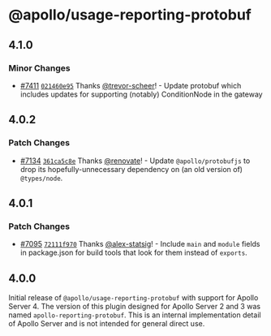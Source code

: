 # @apollo/usage-reporting-protobuf

## 4.1.0

### Minor Changes

- [#7411](https://github.com/apollographql/apollo-server/pull/7411) [`021460e95`](https://github.com/apollographql/apollo-server/commit/021460e95c34ce921dc1c8caa3e5ded3463487ee) Thanks [@trevor-scheer](https://github.com/trevor-scheer)! - Update protobuf which includes updates for supporting (notably) ConditionNode in the gateway

## 4.0.2

### Patch Changes

- [#7134](https://github.com/apollographql/apollo-server/pull/7134) [`361ca5c8e`](https://github.com/apollographql/apollo-server/commit/361ca5c8ed064932945e93bd069b06b5c4633cb1) Thanks [@renovate](https://github.com/apps/renovate)! - Update `@apollo/protobufjs` to drop its hopefully-unnecessary dependency on (an old version of) `@types/node`.

## 4.0.1

### Patch Changes

- [#7095](https://github.com/apollographql/apollo-server/pull/7095) [`72111f970`](https://github.com/apollographql/apollo-server/commit/72111f970e80bcf8538a002c08ce4a3d0da318d9) Thanks [@alex-statsig](https://github.com/alex-statsig)! - Include `main` and `module` fields in package.json for build tools that look for them instead of `exports`.

## 4.0.0

Initial release of `@apollo/usage-reporting-protobuf` with support for Apollo Server 4. The version of this plugin designed for Apollo Server 2 and 3 was named `apollo-reporting-protobuf`. This is an internal implementation detail of Apollo Server and is not intended for general direct use.

